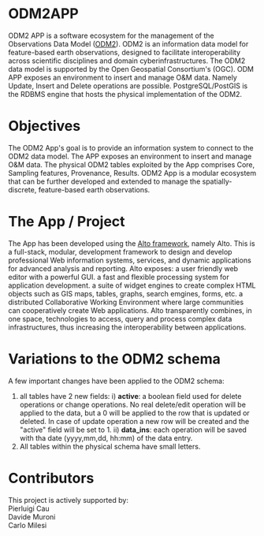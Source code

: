 # ODM2APP
ODM2 APP is a software ecosystem for the management of the Observations Data Model (<a href="https://github.com/ODM2">ODM2</a>).
ODM2 is an information data model for feature-based earth observations, designed to facilitate interoperability across scientific disciplines and domain cyberinfrastructures. The ODM2 data model is supported by the Open Geospatial Consortium's (OGC).
ODM APP exposes an environment to insert and manage O&M data. Namely Update, Insert and Delete operations are possible. PostgreSQL/PostGIS is the RDBMS engine that hosts the physical implementation of the ODM2. 
# Objectives
The ODM2 App's goal is to provide an information system to connect to the ODM2 data model. The APP exposes an environment to insert and manage O&M data. The physical ODM2 tables exploited by the App comprises Core, Sampling features, Provenance, Results. ODM2 App is a modular ecosystem that can be further developed and extended to manage the spatially-discrete, feature-based earth observations.
# The App / Project
The App has been developed using the <a href="http://www.altoframework.com/">Alto framework</a>, namely Alto. This is a full-stack, modular, development framework to design and develop professional Web information systems, services, and dynamic applications for advanced analysis and reporting. 
Alto exposes:
a user friendly web editor with a powerful GUI.
a fast and flexible processing system for application development.
a suite of widget engines to create complex HTML objects such as GIS maps, tables, graphs, search emgines, forms, etc.
a distributed Collaborative Working Environment where large communities can cooperatively create Web applications.
Alto transparently combines, in one space, technologies to access, query and process complex data infrastructures, thus increasing the interoperability between applications.
# Variations to the ODM2 schema
A few important changes have been applied to the ODM2 schema:
1. all tables have 2 new fields: 
i) <b>active</b>: a boolean field used for delete operations or change operations. No real delete/edit operation will be applied to the data, but a 0 will be applied to the row that is updated or deleted. In case of update operation a new row will be created and  the "active" field will be set to 1. 
ii) <b>data_ins</b>: each operation will be saved with tha date (yyyy,mm,dd, hh:mm) of the data entry.
2. All tables within the physical schema have small letters.
# Contributors
This project is actively supported by:
<br> Pierluigi Cau 
<br> Davide Muroni
<br> Carlo Milesi

